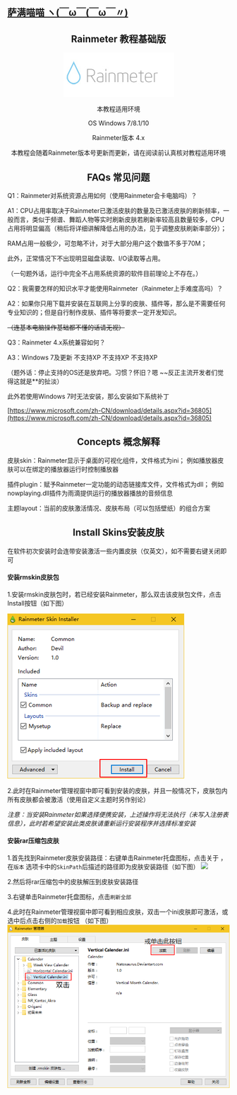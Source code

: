 ## [萨满喵喵 ヽ(￣ω￣(￣ω￣〃)](https://emlvirus.github.io/)

<h2 align="center">Rainmeter 教程基础版</h2>

<p align="center"> <img src="images/82c5b5a7gw1ei04sza147j206z02s0t2.jpg"/> </p>

<p align="center">
本教程适用环境
</p>
<p align="center">
OS Windows 7/8.1/10
</p>
<p align="center">
Rainmeter版本 4.x
</p>
<p align="center">
本教程会随着Rainmeter版本号更新而更新，请在阅读前认真核对教程适用环境
</p>

<h2 align="center">FAQs 常见问题</h2>

Q1：Rainmeter对系统资源占用如何（使用Rainmeter会卡电脑吗）？

A1：CPU占用率取决于Rainmeter已激活皮肤的数量及已激活皮肤的刷新频率，一般而言，类似于频谱、舞蹈人物等实时刷新皮肤若刷新率较高且数量较多，CPU占用将明显偏高（稍后将详细讲解降低占用的办法，见于调整皮肤刷新率部分）；

RAM占用一般极少，可忽略不计，对于大部分用户这个数值不多于70M；

此外，正常情况下不出现明显磁盘读取、I/O读取等占用。

（一句题外话，运行中完全不占用系统资源的软件目前理论上不存在。）

Q2：我需要怎样的知识水平才能使用Rainmeter（Rainmeter上手难度高吗）？

A2：如果你只用下载并安装在互联网上分享的皮肤、插件等，那么是不需要任何专业知识的；但是自行制作皮肤、插件等将要求一定开发知识。

~~（连基本电脑操作基础都不懂的话请无视）~~

Q3：Rainmeter 4.x系统兼容如何？

A3：Windows 7及更新 不支持XP 不支持XP 不支持XP

（题外话：停止支持的OS还是放弃吧。习惯？怀旧？嗯 ~~反正主流开发者们觉得这就是\*\*的扯淡）

此外若使用Windows 7时无法安装，那么安装如下系统补丁

[https://www.microsoft.com/zh-CN/download/details.aspx?id=36805](https://www.microsoft.com/zh-CN/download/details.aspx?id=36805)

<h2 align="center">Concepts 概念解释</h2>

皮肤skin：Rainmeter显示于桌面的可视化组件，文件格式为ini；
例如播放器皮肤可以在绑定的播放器运行时控制播放器

插件plugin：赋予Rainmeter一定功能的动态链接库文件，文件格式为dll；
例如nowplaying.dll插件为雨滴提供运行的播放器播放的音频信息

主题layout：当前的皮肤激活情况、皮肤布局（可以包括壁纸）的组合方案

<h2 align="center">Install Skins安装皮肤</h2>

在软件初次安装时会连带安装激活一些内置皮肤（仅英文），如不需要右键关闭即可

#### 安装rmskin皮肤包

1.安装rmskin皮肤包时，若已经安装Rainmeter，那么双击该皮肤包文件，点击Install按钮（如下图）

![](images/1.png)

2.此时在Rainmeter管理视窗中即可看到安装的皮肤，并且一般情况下，皮肤包内所有皮肤都会被激活（使用自定义主题时另作别论）

_注意：当安装Rainmeter如果选择便携安装，上述操作将无法执行（未写入注册表信息），此时若希望安装此类皮肤请重新运行安装程序并选择标准安装_

#### 安装rar压缩包皮肤

1.首先找到Rainmeter皮肤安装路径：右键单击Rainmeter托盘图标，点击关于 ，在`版本` 选项卡中的`SkinPath`后描述的路径即为皮肤安装路径（如下图）
![](iamges/23.png)

2.然后将rar压缩包中的皮肤解压到皮肤安装路径

3.右键单击Rainmeter托盘图标，点击`刷新全部`

4.此时在Rainmeter管理视窗中即可看到相应皮肤，双击一个ini皮肤即可激活，或选中后点击右侧的`加载`按钮 （如下图）
![](images/3.png)
